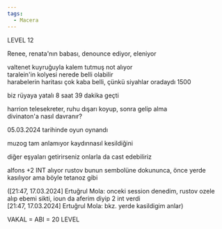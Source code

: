 ```yaml
---  
tags:  
  - Macera  
---  
```

LEVEL 12   
  
Renee, renata'nın babası, denounce ediyor, eleniyor  
  
  
valtenet kuyruğuyla kalem tutmuş not alıyor  
taralein'in kolyesi nerede belli olabilir  
harabelerin haritası çok kaba belli, çünkü siyahlar oradaydı 1500  
  
  
biz rüyaya yatalı 8 saat 39 dakika geçti  
  
  
harrion telesekreter, ruhu dışarı koyup, sonra gelip alma  
divinaton'a nasıl davranır?  
  
  
05.03.2024 tarihinde oyun oynandı  
  
  
muzog tam anlamıyor kaydınnasıl kesildiğini  
  
diğer eşyaları getirirseniz onlarla da cast edebiliriz  
  
alfons +2 INT alıyor rustov bunun sembolüne dokununca, önce yerde kasılıyor ama böyle tetanoz gibi  
  
([21:47, 17.03.2024] Ertuğrul Mola: onceki session denedim, rustov ozele alıp ebemi sikti, ioun da aferim diyip 2 int verdi  
[21:47, 17.03.2024] Ertuğrul Mola: bkz. yerde kasildigim anlar)  
  
  
VAKAL = ABI = 20 LEVEL